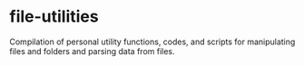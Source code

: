 # file-utilities
Compilation of personal utility functions, codes, and scripts for manipulating files and folders and parsing data from files.
